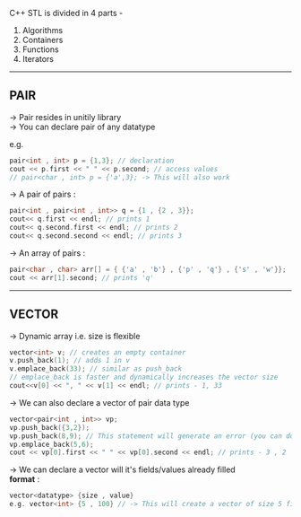 C++ STL is divided in 4 parts -
1. Algorithms
2. Containers
3. Functions
4. Iterators

---
## **PAIR**

-> Pair resides in unitily library <br />
-> You can declare pair of any datatype <br />

e.g. 

``` c++
pair<int , int> p = {1,3}; // declaration
cout << p.first << " " << p.second; // access values
// pair<char , int> p = {'a',3}; -> This will also work
```
-> A pair of pairs :
 
 ``` C++
 pair<int , pair<int , int>> q = {1 , {2 , 3}};
 cout<< q.first << endl; // prints 1
 cout<< q.second.first << endl; // prints 2
 cout<< q.second.second << endl; // prints 3
 ```

-> An array of pairs : 

``` c++
pair<char , char> arr[] = { {'a' , 'b'} , {'p' , 'q'} , {'s' , 'w'}};
cout << arr[1].second; // prints 'q'
```
---
## **VECTOR**

-> Dynamic array i.e. size is flexible

``` C++
vector<int> v; // creates an empty container
v.push_back(1); // adds 1 in v
v.emplace_back(33); // similar as push_back
// emplace_back is faster and dynamically increases the vector size
cout<<v[0] << ", " << v[1] << endl; // prints - 1, 33
```

-> We can also declare a vector of pair data type

```C++
vector<pair<int , int>> vp;
vp.push_back({3,2});
vp.push_back(8,9); // This statement will generate an error (you can do the same using emplace_back)
vp.emplace_back(5,6); 
cout << vp[0].first << " " << vp[0].second << endl; // prints - 3 , 2
```

-> We can declare a vector will it's fields/values already filled <br />
**format** : 
``` c++
vector<datatype> {size , value}
e.g. vector<int> {5 , 100} // -> This will create a vector of size 5 filled with value 100 -> {100, 100, 100, 100, 100} <br />
``` 
 

















